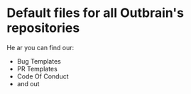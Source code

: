 # Default files for all Outbrain's repositories

He ar you can find our:
 * Bug Templates
 * PR Templates
 * Code Of Conduct
 * and out 
